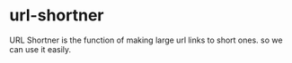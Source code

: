 # url-shortner
URL Shortner is the function of making large url links to short ones. so we can use it easily.
